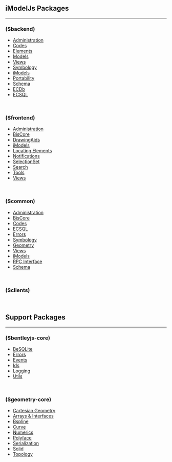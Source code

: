 ## iModelJs Packages
---

### ($backend)

- [Administration]($backend:AppAdministration)
- [Codes]($backend:Codes)
- [Elements]($backend:Elements)
- [Models]($backend:Models)
- [Views]($backend:Views)
- [Symbology]($backend:FontsAndSymbology)
- [iModels]($backend:iModels)
- [Portability]($backend:Portability)
- [Schema]($backend:Schema)
- [ECDb]($backend:ECDb)
- [ECSQL]($backend:ECSQL)

&nbsp;
### ($frontend)

- [Administration]($frontend:AppAdministration)
- [BisCore]($frontend:BisCore)
- [DrawingAids]($frontend:DrawingAids)
- [iModels]($frontend:iModels)
- [Locating Elements]($frontend:LocationAndSnapping)
- [Notifications]($frontend:Notifications)
- [SelectionSet]($frontend:SelectionSet)
- [Search]($frontend:Search)
- [Tools]($frontend:Tools)
- [Views]($frontend:Views)

&nbsp;
### ($common)

- [Administration]($common:AppAdministration)
- [BisCore]($common:BisCore)
- [Codes]($common:Codes)
- [ECSQL]($common:ECSQL)
- [Errors]($common:Errors)
- [Symbology]($common:FontsAndSymbology)
- [Geometry]($common:Geometry)
- [Views]($common:Views)
- [iModels]($common:IModels)
- [RPC Interface]($common:RpcInterface)
- [Schema]($common:Schema)

&nbsp;
### ($clients)

&nbsp;
## Support Packages
---
### ($bentleyjs-core)

- [BeSQLite]($bentleyjs-core:BeSQLite)
- [Errors]($bentleyjs-core:Errors)
- [Events]($bentleyjs-core:Events)
- [Ids]($bentleyjs-core:Ids)
- [Logging]($bentleyjs-core:Logging)
- [Utils]($bentleyjs-core:Utils)

&nbsp;
### ($geometry-core)

- [Cartesian Geometry]($geometry-core:CartesianGeometry)
- [Arrays & Interfaces]($geometry-core:ArraysAndInterfaces)
- [Bspline]($geometry-core:Bspline)
- [Curve]($geometry-core:Curve)
- [Numerics]($geometry-core:Numerics)
- [Polyface]($geometry-core:Polyface)
- [Serialization]($geometry-core:Serialization)
- [Solid]($geometry-core:Solid)
- [Topology]($geometry-core:Topology)
